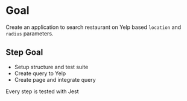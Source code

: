 # Goal
Create an application to search restaurant on Yelp based `location` and `radius` parameters.

## Step Goal
* Setup structure and test suite
* Create query to Yelp
* Create page and integrate query

Every step is tested with Jest